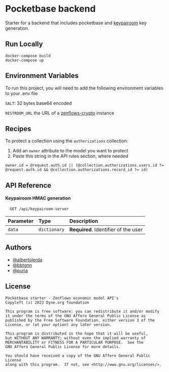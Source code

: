 # Pocketbase backend

Starter for a backend that includes pocketbase and [keypairoom](https://github.com/LedgerProject/keypairoom) key generation.

## Run Locally

```
docker-compose build
docker-compose up
```

## Environment Variables

To run this project, you will need to add the following environment variables to your .env file

`SALT`: 32 bytes base64 encoded

`RESTROOM_URL` the URL of a [zenflows-crypto](https://github.com/interfacerproject/zenflows-crypto) instance

## Recipes

To protect a collection using the `authorizations` collection:

1. Add an `owner` attribute to the model you want to protect
2. Paste this string in the API rules section, where needed

```
owner.id = @request.auth.id || (@collection.authorizations.users.id ?= @request.auth.id && @collection.authorizations.record_id ?= id)
```

## API Reference

#### Keypairoom HMAC generation

```http
  GET /api/keypairoom-server
```

| Parameter | Type         | Description                          |
| :-------- | :----------- | :----------------------------------- |
| `data`    | `dictionary` | **Required**. Identifier of the user |

## Authors

-   [@albertolerda](https://github.com/albertolerda)
-   [@bbtgnn](https://github.com/bbtgnn)
-   [@puria](https://github.com/puria)

## License

```
Pocketbase starter - Zenflows economic model API's
Copyleft (ɔ) 2023 Dyne.org foundation

This program is free software: you can redistribute it and/or modify
it under the terms of the GNU Affero General Public License as
published by the Free Software Foundation, either version 3 of the
License, or (at your option) any later version.

This program is distributed in the hope that it will be useful,
but WITHOUT ANY WARRANTY; without even the implied warranty of
MERCHANTABILITY or FITNESS FOR A PARTICULAR PURPOSE.  See the
GNU Affero General Public License for more details.

You should have received a copy of the GNU Affero General Public License
along with this program.  If not, see <http://www.gnu.org/licenses/>.

```
